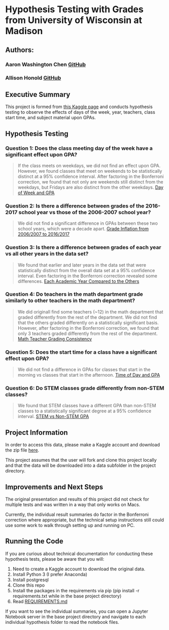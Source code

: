 # Hypothesis Testing with Grades from University of Wisconsin at Madison

## Authors:
### Aaron Washington Chen [GitHub](https://github.com/AaronWChen)
### Allison Honold [GitHub](https://github.com/allisonhonold)

## Executive Summary
This project is formed from [this Kaggle page](https://www.kaggle.com/Madgrades/uw-madison-courses) and conducts hypothesis testing to observe the effects of days of the week, year, teachers, class start time, and subject material upon GPAs.

## Hypothesis Testing
### Question 1: Does the class meeting day of the week have a significant effect upon GPA?
> If the class meets on weekdays, we did not find an effect upon GPA. However, we found classes that meet on weekends to be statistically distinct at a 95% confidence interval. After factoring in the Bonferroni correction, we found that not only are weekends still distinct from the weekdays, but Fridays are also distinct from the other weekdays. [Day of Week and GPA](days_of_week/days_of_week_gpas.html)


### Question 2: Is there a difference between grades of the 2016-2017 school year vs those of the 2006-2007 school year?
> We did not find a significant difference in GPAs between these two school years, which were a decade apart. [Grade Inflation from 2006/2007 to 2016/2017](grade_inflation/grade_inflation.html)


### Question 3: Is there a difference between grades of each year vs all other years in the data set?
> We found that earlier and later years in the data set that were statistically distinct from the overall data set at a 95% confidence interval. Even factoring in the Bonferroni correction revealed some differences. [Each Academic Year Compared to the Others](grade_inflation_all_years/grade_inflation_all_years.html)


### Question 4: Do teachers in the math department grade similarly to other teachers in the math department?
> We did originall find some teachers (~12) in the math department that graded differently from the rest of the department. We did not find that the others graded differently on a statistically significant basis. However, after factoring in the Bonferroni correction, we found that only 3 teachers graded differently from the rest of the department. [Math Teacher Grading Consistency](math_teacher/math_teacher_gpa.html)


### Question 5: Does the start time for a class have a significant effect upon GPA?
> We did not find a difference in GPAs for classes that start in the morning vs classes that start in the afternoon. [Time of Day and GPA](morning_afternoon_gpa/morning_afternoon_gpa.html)


### Question 6: Do STEM classes grade differently from non-STEM classes?
> We found that STEM classes have a different GPA than non-STEM classes to a statistically significant degree at a 95% confidence interval. [STEM vs Non-STEM GPA](stem_classes/stem_non_stem_gpas.html)


## Project Information
In order to access this data, please make a Kaggle account and download the zip file [here](https://www.kaggle.com/Madgrades/uw-madison-courses).

This project assumes that the user will fork and clone this project locally and that the data will be downloaded into a data subfolder in the project directory.


## Improvements and Next Steps
The original presentation and results of this project did not check for multiple tests and was written in a way that only works on Macs. 

Currently, the individual result summaries do factor in the Bonferroni correction where appropriate, but the technical setup instructions still could use some work to walk through setting up and running on PC.

## Running the Code
If you are curious about technical documentation for conducting these hypothesis tests, please be aware that you will:

1. Need to create a Kaggle account to download the original data.
2. Install Python 3 (I prefer Anaconda)
3. Install postgresql
4. Clone this repo
5. Install the packages in the requirements via pip (pip install -r requirements.txt while in the base project directory)
6. Read [REQUIREMENTS.md](REQUIREMENTS_MAC.md)

If you want to see the individual summaries, you can open a Jupyter Notebook server in the base project directory and navigate to each individual hypothesis folder to read the notebook files. 